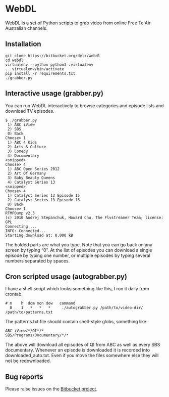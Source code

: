 # WebDL #

WebDL is a set of Python scripts to grab video from online Free To Air Australian channels.


## Installation

    git clone https://bitbucket.org/delx/webdl
    cd webdl
    virtualenv --python python3 .virtualenv
    . .virtualenv/bin/activate
    pip install -r requirements.txt
    ./grabber.py


## Interactive usage (grabber.py)

You can run WebDL interactively to browse categories and episode lists and download TV episodes.

```
$ ./grabber.py
 1) ABC iView
 2) SBS
 0) Back
Choose> 1
 1) ABC 4 Kids
 2) Arts & Culture
 3) Comedy
 4) Documentary
<snipped>
Choose> 4
 1) ABC Open Series 2012
 2) Art Of Germany
 3) Baby Beauty Queens
 4) Catalyst Series 13
<snipped>
Choose> 4
 1) Catalyst Series 13 Episode 15
 2) Catalyst Series 13 Episode 16
 0) Back
Choose> 1
RTMPDump v2.3
(c) 2010 Andrej Stepanchuk, Howard Chu, The Flvstreamer Team; license: GPL
Connecting ...
INFO: Connected...
Starting download at: 0.000 kB
```

The bolded parts are what you type. Note that you can go back on any screen by typing “0”. At the list of episodes you can download a single episode by typing one number, or multiple episodes by typing several numbers separated by spaces.



## Cron scripted usage (autograbber.py)

I have a shell script which looks something like this, I run it daily from crontab.

```
# m    h  dom mon dow   command
  0    1   *   *   *     ./autograbber.py /path/to/video-dir/ /path/to/patterns.txt
```

The patterns.txt file should contain shell-style globs, something like:

```
ABC iView/*/QI*/*
SBS/Programs/Documentary/*/*
```

The above will download all episodes of QI from ABC as well as every SBS documentary. Whenever an episode is downloaded it is recorded into downloaded_auto.txt. Even if you move the files somewhere else they will not be redownloaded.


## Bug reports

Please raise issues on the [Bitbucket project](https://bitbucket.org/delx/webdl/issues?status=new&status=open).
